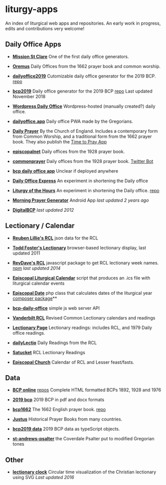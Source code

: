 # liturgy-apps
An index of liturgical web apps and repositories. An early work in progress, edits and contributions very welcome!

## Daily Office Apps

- **[Mission St Clare](https://www.missionstclare.com/english/index.html)** One of the first daily office generators.

- **[Oremus](http://oremus.org/)** Daily Offices from the 1662 prayer book and common worship.

- **[dailyoffice2019](https://www.dailyoffice2019.com)** Cutomizable daily office generator for the 2019 BCP. [repo](https://github.com/blocher/dailyoffice2019)

- **[bcp2019](https://bcp2019.com/)** Daily office generator for the 2019 BCP [repo](https://github.com/frpaulas/iphod) Last updated November 2018

- **[Wordpress Daily Office](https://dailyoffice.wordpress.com/)** Wordpress-hosted (manually created?) daily office.

- **[dailyoffice.app](https://dailyoffice.app/)** Daily office PWA made by the Gregorians.

- **[Daily Prayer](http://daily.commonworship.com/)** By the Church of England. Includes a contemporary form from Common Worship, and a traditional form from the 1662 prayer book. They also publish the [Time to Pray App](https://www.chpublishing.co.uk/apps/time-to-pray)

- **[episcopalnet](http://www.episcopalnet.org/)** Daily offices from the 1928 prayer book.

- **[commonprayer](http://www.commonprayer.org/)** Daily offices from the 1928 prayer book. [Twitter Bot](https://twitter.com/bcp1928)

- **[bcp daily office app](https://github.com/Renddslow/bcp-daily-office-app)** Unclear if deployed anywhere

- **[Daily Office Express](https://dailyofficeexpress.org/)** An experiment in shortening the Daily office

- **[Liturgy of the Hours](https://prayer.infopanel.org)** An experiment in shortening the Daily office. [repo](https://github.com/iethree/liturgy-of-the-hours)

- **[Morning Prayer Generator](https://github.com/rynstwrt/Morning-Prayer-Generator)** Android App _last updated 2 years ago_

- **[DigitalBCP](https://github.com/toddfoster/digitalbcp)** _last updated 2012_


## Lectionary / Calendar

- **[Reuben Lillie's RCL](https://github.com/reubenlillie/daily-office)** json data for the RCL

- **[Todd Foster's Lectionary](https://github.com/toddfoster/lectionary)** browser-based lectionary display, last updated 2011

- **[RevDave's RCL](https://github.com/revdave33/lectionary)** javascript package to get RCL lectionary week names. [npm](https://www.npmjs.com/package/lectionary) _last updated 2014_

- **[Episcopal Liturgical Calendar](https://github.com/paulburton0/EpiscopalLiturgicalCalendar)** script that produces an .ics file with liturgical calendar events

- **[Episcopal Date](https://github.com/peckrob/EpiscopalDate)** php class that calculates dates of the liturgical year [composer package](https://packagist.org/packages/peckrob/episcopaldate)**

- **[bcp-daily-office](https://github.com/Renddslow/bcp-daily-office)** simple js web server API

- **[Vanderbilt RCL](https://lectionary.library.vanderbilt.edu/)** Revised Common Lectionary calendars and readings

- **[Lectionary Page](http://lectionarypage.net/)** Lectionary readings: includes RCL, and 1979 Daily office readings.

- **[dailyLectio](https://www.dailylectio.net)** Daily Readings from the RCL

- **[Satucket](http://satucket.com/lectionary/)** RCL Lectionary Readings

- **[Episcopal Church](https://episcopalchurch.org/lectionary-calendar)** Calendar of RCL and Lesser feast/fasts.

## Data

- **[BCP online](https://www.bcponline.org/)** [repos](https://github.com/bcponline) Complete HTML formatted BCPs 1892, 1928 and 1976

- **[2019 bcp](http://bcp2019.anglicanchurch.net/index.php/downloads/)** 2019 BCP in pdf and docx formats

- **[bcp1662](https://www.eskimo.com/~lhowell/bcp1662/)** The 1662 English prayer book. [repo](https://github.com/eddsalkield/bcp-parser)

- **[Justus](http://justus.anglican.org/resources/bcp/)** Historical Prayer Books from many countries.

- **[bcp2019 data](https://github.com/bryanlilly/bcp2019-data)** 2019 BCP data as typeScript objects.

- **[st-andrews-psalter](https://github.com/santeyio/st-andrews-psalter)** the Coverdale Psalter put to modified Gregorian tones

## Other

- **[lectionary clock](https://github.com/wfwalker/lectionaryclock)** Circular time visualization of the Christian lectionary using SVG _Last updated 2016_

